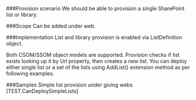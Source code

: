 ﻿<properties 
	pageTitle="ListDefinition" 
    pageName="list-definition"
    parentPageId="3981"
/>

###Provision scenario
We should be able to provision a single SharePoint list or library.

###Scope 
Can be added under web.

###Implementation
List and library provision is enabled via ListDefinition object.

Both CSOM/SSOM object models are supported. Provision checks if list exists looking up it by Url property, then creates a new list. You can deploy either single list or a set of the lists using AddList() extension method as per following examples.

###Samples
Simple list provision under giving webs
[TEST.CanDeploySimpleLists]